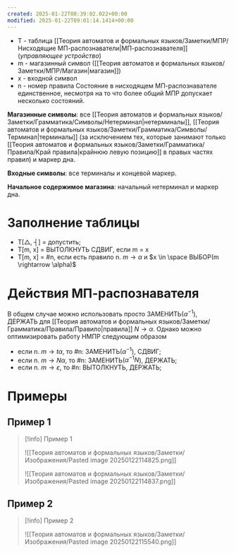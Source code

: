 ```yaml
---
created: 2025-01-22T08:39:02.022+00:00
modified: 2025-01-22T09:01:14.1414+00:00
---
```

* Т - таблица [[Теория автоматов и формальных языков/Заметки/МПР/Нисходящие МП-распознаватели|МП-распознавателя]] (*управляющее устройство*)
* m - магазинный символ ([[Теория автоматов и формальных языков/Заметки/МПР/Магазин|магазин]])
* x - входной символ
* n - номер правила
Состояние в нисходящем МП-распознавателе единственное, несмотря на то что более общий МПР допускает несколько состояний. 

**Магазинные символы**: все [[Теория автоматов и формальных языков/Заметки/Грамматика/Символы/Нетерминал|нетерминалы]], [[Теория автоматов и формальных языков/Заметки/Грамматика/Символы/Терминал|терминалы]] (за исключением тех, которые занимают только [[Теория автоматов и формальных языков/Заметки/Грамматика/Правила/Край правила|крайнюю левую позицию]] в правых частях правил) и маркер дна. 

**Входные символы**: все терминалы и концевой маркер. 

**Начальное содержимое магазина**: начальный нетерминал и маркер дна.

# Заполнение таблицы
* T\[$\triangle$, ┤\] = допустить;
* T\[m, x\] = ВЫТОЛКНУТЬ СДВИГ, если m = x
* T\[m, x\] = \#n, если есть правило n. $m \rightarrow \alpha$ и $x \in \space ВЫБОР(m \rightarrow \alpha)$

# Действия МП-распознавателя
В общем случае можно использовать просто ЗАМЕНИТЬ($\alpha ^ {-1}$), ДЕРЖАТЬ для [[Теория автоматов и формальных языков/Заметки/Грамматика/Правила/Правило|правила]] $N \rightarrow \alpha$. Однако можно оптимизировать работу НМПР следующим образом

* если n. $m \rightarrow t \alpha$, то \#n: ЗАМЕНИТЬ($\alpha ^ {-1}$), СДВИГ;
* если n. $m \rightarrow N \alpha$, то \#n: ЗАМЕНИТЬ($\alpha ^ {-1}N$), ДЕРЖАТЬ;
* если n. $m \rightarrow \varepsilon$, то \#n: ВЫТОЛКНУТЬ, ДЕРЖАТЬ;

# Примеры
## Пример 1
> [!info] Пример 1
> 
> ![[Теория автоматов и формальных языков/Заметки/Изображения/Pasted image 20250122114825.png]]
> 
> ![[Теория автоматов и формальных языков/Заметки/Изображения/Pasted image 20250122114837.png]]

## Пример 2
> [!info] Пример 2
> 
> ![[Теория автоматов и формальных языков/Заметки/Изображения/Pasted image 20250122115540.png]]